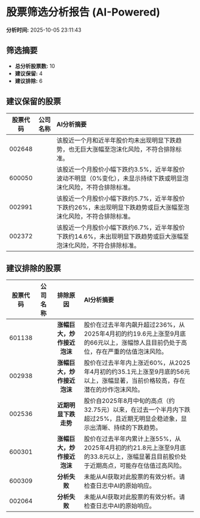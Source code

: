 # 股票筛选分析报告 (AI-Powered)

**分析时间:** 2025-10-05 23:11:43

## 筛选摘要

- **总分析股票数:** 10
- **建议保留:** 4
- **建议排除:** 6

## 建议保留的股票

| 股票代码 | 公司名称 | AI分析摘要 |
|:---:|:---:|:---|
| 002648 |  | 该股近一个月和近半年股价均未出现明显下跌趋势，也无巨大涨幅至泡沫化风险，不符合排除标准。 |
| 600050 |  | 该股近一个月股价小幅下跌约3.5%，近半年股价波动不明显（0%变化），未显示持续下跌或明显泡沫化风险，不符合排除标准。 |
| 002991 |  | 该股近一个月股价小幅下跌约5.7%，近半年股价下跌约26%，未出现明显下跌趋势或巨大涨幅至泡沫化风险，不符合排除标准。 |
| 002372 |  | 该股近一个月股价小幅下跌约6.7%，近半年股价下跌约14.6%，未出现明显下跌趋势或巨大涨幅至泡沫化风险，不符合排除标准。 |

## 建议排除的股票

| 股票代码 | 公司名称 | 排除原因 | AI分析摘要 |
|:---:|:---:|:---:|:---|
| 601138 |  | **涨幅巨大，炒作接近泡沫** | 股价在过去半年内飙升超过236%，从2025年4月初的约19.6元上涨至9月底的66元以上，涨幅惊人且目前仍处于高位，存在严重的估值泡沫风险。 |
| 002938 |  | **涨幅巨大，炒作接近泡沫** | 股价在过去半年内上涨近60%，从2025年4月初的约35.1元上涨至9月底的56元以上，涨幅显著，当前价格较高，存在潜在的炒作泡沫风险。 |
| 002536 |  | **近期明显下跌走势** | 股价自2025年8月中旬的高点（约32.75元）以来，在过去一个半月内下跌超过25%，且近期无明显企稳迹象，显示出清晰、持续的下跌趋势。 |
| 600301 |  | **涨幅巨大，炒作接近泡沫** | 股价在过去半年内累计上涨55%，从2025年4月初的约21.8元上涨至9月底的33.8元以上，涨幅显著且目前股价处于近期高点，可能存在估值过高风险。 |
| 600309 |  | **分析失败** | 未能从AI获取对此股票的有效分析。请检查日志中AI的原始响应。 |
| 002064 |  | **分析失败** | 未能从AI获取对此股票的有效分析。请检查日志中AI的原始响应。 |
